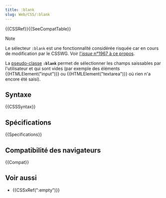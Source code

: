 ```yaml
---
title: :blank
slug: Web/CSS/:blank
---
```


{{CSSRef}}{{SeeCompatTable}}

> [!NOTE]
> Le sélecteur `:blank` est une fonctionnalité considérée risquée car en cours de modification par le CSSWG. Voir [l'_issue_ n°1967 à ce propos](https://github.com/w3c/csswg-drafts/issues/1967).

La [pseudo-classe](/fr/docs/Web/CSS/Pseudo-classes) **`:blank`** permet de sélectionner les champs saissables par l'utilisateur et qui sont vides (par exemple des éléments {{HTMLElement("input")}} ou {{HTMLElement("textarea")}} où rien n'a encore été saisi).

## Syntaxe

{{CSSSyntax}}

## Spécifications

{{Specifications}}

## Compatibilité des navigateurs

{{Compat}}

## Voir aussi

- {{CSSxRef(":empty")}}

